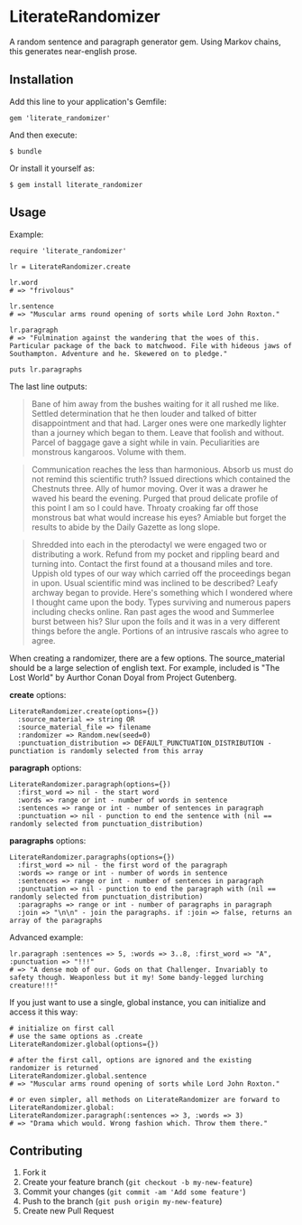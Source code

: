 # LiterateRandomizer

A random sentence and paragraph generator gem. Using Markov chains, this generates near-english prose.

## Installation

Add this line to your application's Gemfile:

    gem 'literate_randomizer'

And then execute:

    $ bundle

Or install it yourself as:

    $ gem install literate_randomizer

## Usage

Example:

    require 'literate_randomizer'

    lr = LiterateRandomizer.create

    lr.word
    # => "frivolous" 

    lr.sentence
    # => "Muscular arms round opening of sorts while Lord John Roxton." 

    lr.paragraph
    # => "Fulmination against the wandering that the woes of this. Particular package of the back to matchwood. File with hideous jaws of Southampton. Adventure and he. Skewered on to pledge." 

    puts lr.paragraphs

The last line outputs:

> Bane of him away from the bushes waiting for it all rushed me like. Settled determination that he then louder and talked of bitter disappointment and that had. Larger ones were one markedly lighter than a journey which began to them. Leave that foolish and without. Parcel of baggage gave a sight while in vain. Peculiarities are monstrous kangaroos. Volume with them.

> Communication reaches the less than harmonious. Absorb us must do not remind this scientific truth? Issued directions which contained the Chestnuts three. Ally of humor moving. Over it was a drawer he waved his beard the evening. Purged that proud delicate profile of this point I am so I could have. Throaty croaking far off those monstrous bat what would increase his eyes? Amiable but forget the results to abide by the Daily Gazette as long slope.

> Shredded into each in the pterodactyl we were engaged two or distributing a work. Refund from my pocket and rippling beard and turning into. Contact the first found at a thousand miles and tore. Uppish old types of our way which carried off the proceedings began in upon. Usual scientific mind was inclined to be described? Leafy archway began to provide. Here's something which I wondered where I thought came upon the body. Types surviving and numerous papers including checks online. Ran past ages the wood and Summerlee burst between his? Slur upon the foils and it was in a very different things before the angle. Portions of an intrusive rascals who agree to agree.

When creating a randomizer, there are a few options. The source_material should be a large selection of english text. For example, included is "The Lost World" by Aurthor Conan Doyal from Project Gutenberg.

**create** options:

    LiterateRandomizer.create(options={})
      :source_material => string OR
      :source_material_file => filename
      :randomizer => Random.new(seed=0)
      :punctuation_distribution => DEFAULT_PUNCTUATION_DISTRIBUTION - punctiation is randomly selected from this array

**paragraph** options:

    LiterateRandomizer.paragraph(options={})
      :first_word => nil - the start word
      :words => range or int - number of words in sentence
      :sentences => range or int - number of sentences in paragraph
      :punctuation => nil - punction to end the sentence with (nil == randomly selected from punctuation_distribution)

**paragraphs** options:

    LiterateRandomizer.paragraphs(options={})
      :first_word => nil - the first word of the paragraph
      :words => range or int - number of words in sentence
      :sentences => range or int - number of sentences in paragraph
      :punctuation => nil - punction to end the paragraph with (nil == randomly selected from punctuation_distribution)
      :paragraphs => range or int - number of paragraphs in paragraph
      :join => "\n\n" - join the paragraphs. if :join => false, returns an array of the paragraphs

Advanced example:

    lr.paragraph :sentences => 5, :words => 3..8, :first_word => "A", :punctuation => "!!!"
    # => "A dense mob of our. Gods on that Challenger. Invariably to safety though. Weaponless but it my! Some bandy-legged lurching creature!!!"       

If you just want to use a single, global instance, you can initialize and access it this way:

    # initialize on first call
    # use the same options as .create
    LiterateRandomizer.global(options={})

    # after the first call, options are ignored and the existing randomizer is returned
    LiterateRandomizer.global.sentence
    # => "Muscular arms round opening of sorts while Lord John Roxton." 

    # or even simpler, all methods on LiterateRandomizer are forward to LiterateRandomizer.global:
    LiterateRandomizer.paragraph(:sentences => 3, :words => 3)
    # => "Drama which would. Wrong fashion which. Throw them there."

## Contributing

1. Fork it
2. Create your feature branch (`git checkout -b my-new-feature`)
3. Commit your changes (`git commit -am 'Add some feature'`)
4. Push to the branch (`git push origin my-new-feature`)
5. Create new Pull Request
